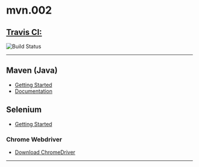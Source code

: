 
# mvn.002 

<a href="https://travis-ci.org/patevs/mvn-sc-001"><h2> Travis CI: </h2></a> ![Build Status](https://travis-ci.org/patevs/mvn-sc-001.svg?branch=master)

---

## Maven (Java)

* [Getting Started](https://maven.apache.org/guides/getting-started/)
* [Documentation](http://maven.apache.org/guides/)

## Selenium

* [Getting Started](https://github.com/SeleniumHQ/selenium/wiki/Getting-Started)

### Chrome Webdriver

* [Download ChromeDriver](https://sites.google.com/a/chromium.org/chromedriver/)


----

